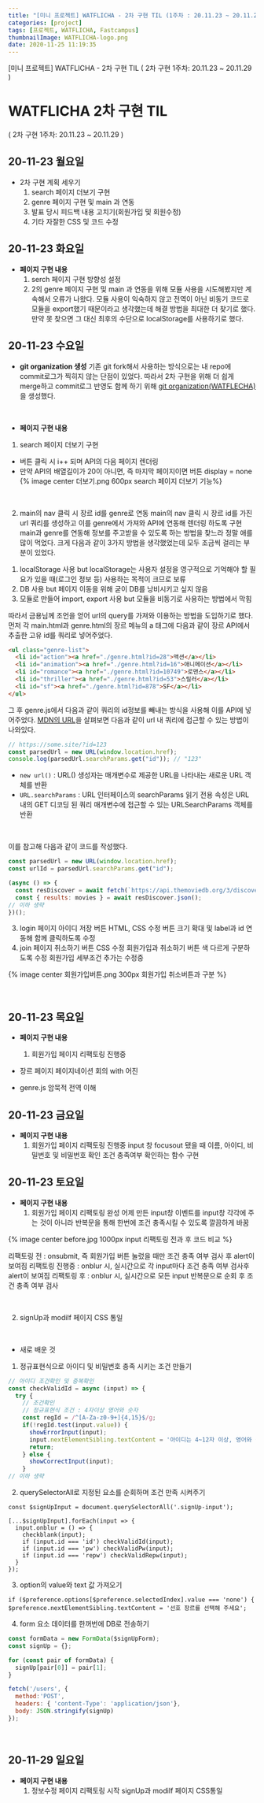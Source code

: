 ```yaml
---
title: "[미니 프로젝트] WATFLICHA - 2차 구현 TIL (1주차 : 20.11.23 ~ 20.11.29)"
categories: [project]
tags: [프로젝트, WATFLICHA, Fastcampus]
thumbnailImage: WATFLICHA-logo.png
date: 2020-11-25 11:19:35
---
```


<!-- more -->
[미니 프로젝트] WATFLICHA - 2차 구현 TIL
( 2차 구현 1주차: 20.11.23 ~ 20.11.29 )
<!-- excerpt -->

# WATFLICHA 2차 구현 TIL
( 2차 구현 1주차: 20.11.23 ~ 20.11.29 )

## 20-11-23 월요일
- 2차 구현 계획 세우기
  1. search 페이지 더보기 구현
  2. genre 페이지 구현 및 main 과 연동
  3. 발표 당시 피드백 내용 고치기(회원가입 및 회원수정)
  4. 기타 자잘한 CSS 및 코드 수정

## 20-11-23 화요일

- **페이지 구현 내용**
  1. serch 페이지 구현 방향성 설정
  2. 2의 genre 페이지 구현 및 main 과 연동을 위해 모듈 사용을 시도해봤지만 계속해서 오류가 나왔다. 모듈 사용이 익숙하지 않고 전역이 아닌 비동기 코드로 모듈을 export했기 때문이라고 생각했는데 해결 방법을 최대한 더 찾기로 했다. 만약 못 찾으면 그 대신 최후의 수단으로 localStorage를 사용하기로 했다.

## 20-11-23 수요일

- **git organization 생성**
기존 git fork해서 사용하는 방식으로는 내 repo에 commit로그가 찍히지 않는 단점이 있었다. 따라서 2차 구현을 위해 더 쉽게 merge하고 commit로그 반영도 함께 하기 위해 [git organization(WATFLECHA)](https://github.com/Fastcampus-project-WATFLECHA/WATFLECHA)을 생성했다.

<br>

- **페이지 구현 내용**
1. search 페이지 더보기 구현
  - 버튼 클릭 시 i++ 되며 API의 다음 페이지 렌더링
  - 만약 API의 배열길이가 20이 아니면, 즉 마지막 페이지이면 버튼 display = none
{% image center 더보기.png 600px search 페이지 더보기 기능%}
<br>

2. main의 nav 클릭 시 장르 id를 genre로 연동
main의 nav 클릭 시 장르 id를 가진 url 쿼리를 생성하고 이를 genre에서 가져와 API에 연동해 렌더링 하도록 구현<br>
main과 genre를 연동해 정보를 주고받을 수 있도록 하는 방법을 찾느라 정말 애를 많이 먹었다. 
크게 다음과 같이 3가지 방법을 생각했었는데 모두 조금씩 걸리는 부분이 있었다.
  1) localStorage 사용 
  but localStorage는 사용자 설정을 영구적으로 기억해야 할 필요가 있을 때(로그인 정보 등) 사용하는 목적이 크므로 보류
  2) DB 사용 
  but 페이지 이동을 위해 굳이 DB를 낭비시키고 싶지 않음
  3) 모듈로 만들어 import, export 사용 
  but 모듈을 비동기로 사용하는 방법에서 막힘

따라서 금용님께 조언을 얻어 url의 query를 가져와 이용하는 방법을 도입하기로 했다.
먼저 각 main.html과 genre.html의 장르 메뉴의 a 태그에 다음과 같이 장르 API에서 추출한 고유 id를 쿼리로 넣어주었다.

```html
<ul class="genre-list">
  <li id="action"><a href="./genre.html?id=28">액션</a></li>
  <li id="animation"><a href="./genre.html?id=16">애니메이션</a></li>
  <li id="romance"><a href="./genre.html?id=10749">로맨스</a></li>
  <li id="thriller"><a href="./genre.html?id=53">스릴러</a></li>
  <li id="sf"><a href="./genre.html?id=878">SF</a></li>
</ul>
```
그 후 genre.js에서 다음과 같이 쿼리의 id정보를 빼내는 방식을 사용해 이를 API에 넣어주었다. [MDN의 URL](https://developer.mozilla.org/ko/docs/Web/API/URL)을 살펴보면 다음과 같이 url 내 쿼리에 접근할 수 있는 방법이 나와있다.

```js
// https://some.site/?id=123
const parsedUrl = new URL(window.location.href);
console.log(parsedUrl.searchParams.get("id")); // "123"
```
- `new url()` : URL() 생성자는 매개변수로 제공한 URL을 나타내는 새로운 URL 객체를 반환
- `URL.searchParams` : URL 인터페이스의 searchParams 읽기 전용 속성은 URL 내의 GET 디코딩 된 쿼리 매개변수에 접근할 수 있는 URLSearchParams 객체를 반환

<br>

이를 참고해 다음과 같이 코드를 작성했다.

```js
const parsedUrl = new URL(window.location.href);
const urlId = parsedUrl.searchParams.get("id");

(async () => {
  const resDiscover = await fetch(`https://api.themoviedb.org/3/discover/movie?api_key=${api_key}&language=ko&sort_by=popularity.desc&include_adult=false&include_video=false&page=1&with_genres=${urlId}`);
  const { results: movies } = await resDiscover.json();
// 이하 생략
})();
```

3. login 페이지 아이디 저장 버튼 HTML, CSS 수정
버튼 크기 확대 및 label과 id 연동해 함께 클릭하도록 수정
4. join 페이지 취소하기 버튼 CSS 수정
회원가입과 취소하기 버튼 색 다르게 구분하도록 수정
회원가입 세부조건 추가는 수정중

{% image center 회원가입버튼.png 300px 회원가입 취소버튼과 구분 %}

<br>

## 20-11-23 목요일

- **페이지 구현 내용**
  1. 회원가입 페이지 리팩토링 진행중

- 장르 페이지 페이지네이션 회의 with 어진
- genre.js 암묵적 전역 이해

## 20-11-23 금요일

- **페이지 구현 내용**
  1. 회원가입 페이지 리팩토링 진행중
input 창 focusout 됐을 때 이름, 아이디, 비밀번호 및 비밀번호 확인 조건 충족여부 확인하는 함수 구현

## 20-11-23 토요일

- **페이지 구현 내용**
  1. 회원가입 페이지 리팩토링 완성
어제 만든 input창 이벤트를 input창 각각에 주는 것이 아니라 반복문을 통해 한번에 조건 충족시킬 수 있도록 깔끔하게 바꿈 

{% image center before.jpg 1000px input 리팩토링 전과 후 코드 비교 %}

  리팩토링 전 : onsubmit, 즉 회원가입 버튼 눌렀을 때만 조건 충족 여부 검사 후 alert이 보여짐
  리팩토링 진행중 : onblur 시, 실시간으로 각 input마다 조건 충족 여부 검사후 alert이 보여짐
  리팩토링 후 : onblur 시, 실시간으로 모든 input 반복문으로 순회 후 조건 충족 여부 검사

<br>

  2. signUp과 modiIf 페이지 CSS 통일

<br>

- 새로 배운 것
1. 정규표현식으로 아이디 및 비밀번호 충족 시키는 조건 만들기
  ```js
  // 아이디 조건확인 및 중복확인
  const checkValidId = async (input) => {
    try {
      // 조건확인
      // 정규표현식 조건 : 4자이상 영어와 숫자
      const regId = /^[A-Za-z0-9+]{4,15}$/g;
      if(!regId.test(input.value)) {
        showErrorInput(input);
        input.nextElementSibling.textContent = '아이디는 4~12자 이상, 영어와 숫자로 입력해 주세요.';
        return;
      } else {
        showCorrectInput(input);
      }
  // 이하 생략
  ```
2. querySelectorAll로 지정된 요소를 순회하며 조건 만족 시켜주기
  ```JS
  const $signUpInput = document.querySelectorAll('.signUp-input');

  [...$signUpInput].forEach(input => {
    input.onblur = () => {
      checkblank(input);
      if (input.id === 'id') checkValidId(input);
      if (input.id === 'pw') checkValidPw(input);
      if (input.id === 'repw') checkValidRepw(input);
    }
  });
  ```
3. option의 value와 text 값 가져오기
  ```JS
  if ($preference.options[$preference.selectedIndex].value === 'none') {
  $preference.nextElementSibling.textContent = '선호 장르를 선택해 주세요';
  ```
4. form 요소 데이터를 한꺼번에 DB로 전송하기
  ```js
  const formData = new FormData($signUpForm);
  const signUp = {};

  for (const pair of formData) {
    signUp[pair[0]] = pair[1];
  }

  fetch('/users', {
    method:'POST',
    headers: { 'content-Type': 'application/json'},
    body: JSON.stringify(signUp)
  });
  ```
<br>

## 20-11-29 일요일

- **페이지 구현 내용**
  1. 정보수정 페이지 리팩토링 시작
signUp과 modiIf 페이지 CSS통일
